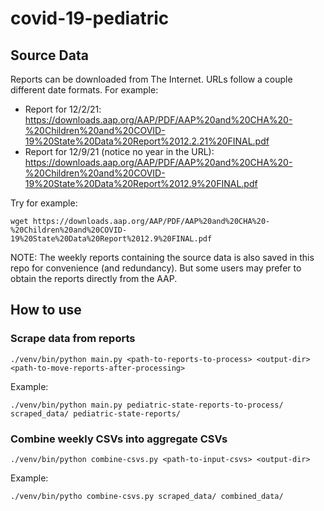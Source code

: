 # covid-19-pediatric

## Source Data
Reports can be downloaded from The Internet. URLs follow a couple different date formats. For example:
* Report for 12/2/21: https://downloads.aap.org/AAP/PDF/AAP%20and%20CHA%20-%20Children%20and%20COVID-19%20State%20Data%20Report%2012.2.21%20FINAL.pdf
* Report for 12/9/21 (notice no year in the URL): https://downloads.aap.org/AAP/PDF/AAP%20and%20CHA%20-%20Children%20and%20COVID-19%20State%20Data%20Report%2012.9%20FINAL.pdf

Try for example:
```
wget https://downloads.aap.org/AAP/PDF/AAP%20and%20CHA%20-%20Children%20and%20COVID-19%20State%20Data%20Report%2012.9%20FINAL.pdf
```

NOTE: The weekly reports containing the source data is also saved in this repo for convenience (and redundancy).
But some users may prefer to obtain the reports directly from the AAP.

## How to use
### Scrape data from reports
`./venv/bin/python main.py <path-to-reports-to-process> <output-dir> <path-to-move-reports-after-processing>`

Example:

`./venv/bin/python main.py pediatric-state-reports-to-process/ scraped_data/ pediatric-state-reports/`

### Combine weekly CSVs into aggregate CSVs
`./venv/bin/python combine-csvs.py <path-to-input-csvs> <output-dir>`

Example:

`./venv/bin/pytho combine-csvs.py scraped_data/ combined_data/`


